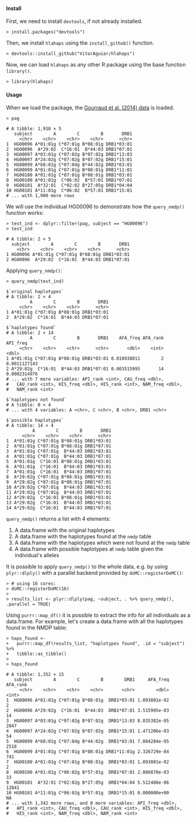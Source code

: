 #### Install

First, we need to install `devtools`, if not already installed.

    > install.packages("devtools")

Then, we install `hlahaps` using the `install_github()` function.

    > devtools::install_github("VitorAguiar/hlahaps")

Now, we can load `hlahaps` as any other R package using the base
function `library()`.

    > library(hlahaps)

#### Usage

When we load the package, the [Gourraud et al. (2014)
data](http://dx.doi.org/10.1371/journal.pone.0097282) is loaded.

    > pag

    # A tibble: 1,910 × 5
       subject        A        C        B       DRB1
         <chr>    <chr>    <chr>    <chr>      <chr>
    1  HG00096 A*01:01g C*07:01g B*08:01g DRB1*03:01
    2  HG00096  A*29:02  C*16:01  B*44:03 DRB1*07:01
    3  HG00097 A*03:01g C*07:02g B*07:02g DRB1*13:03
    4  HG00097 A*24:02g C*07:02g B*07:02g DRB1*15:01
    5  HG00099 A*68:01g C*07:04g B*44:02g DRB1*03:01
    6  HG00099 A*01:01g C*07:01g B*08:01g DRB1*11:01
    7  HG00100 A*01:01g C*07:01g B*08:01g DRB1*03:01
    8  HG00100 A*01:01g  C*06:02  B*57:01 DRB1*07:01
    9  HG00101  A*32:01  C*02:02 B*27:05g DRB1*04:04
    10 HG00101 A*11:01g  C*06:02  B*57:01 DRB1*15:01
    # ... with 1,900 more rows

We will use the individual HG00096 to demonstrate how the `query_nmdp()`
function works:

    > test_ind <- dplyr::filter(pag, subject == "HG00096")
    > test_ind

    # A tibble: 2 × 5
      subject        A        C        B       DRB1
        <chr>    <chr>    <chr>    <chr>      <chr>
    1 HG00096 A*01:01g C*07:01g B*08:01g DRB1*03:01
    2 HG00096  A*29:02  C*16:01  B*44:03 DRB1*07:01

Applying `query_nmdp()`:

    > query_nmdp(test_ind)

    $`original haplotypes`
    # A tibble: 2 × 4
             A        C        B       DRB1
         <chr>    <chr>    <chr>      <chr>
    1 A*01:01g C*07:01g B*08:01g DRB1*03:01
    2  A*29:02  C*16:01  B*44:03 DRB1*07:01

    $`haplotypes found`
    # A tibble: 2 × 14
             A        C        B       DRB1    AFA_freq AFA_rank     API_freq
         <chr>    <chr>    <chr>      <chr>       <dbl>    <int>        <dbl>
    1 A*01:01g C*07:01g B*08:01g DRB1*03:01 0.010938011        2 0.0011127143
    2 A*29:02g  C*16:01  B*44:03 DRB1*07:01 0.003515995       14 0.0002314976
    # ... with 7 more variables: API_rank <int>, CAU_freq <dbl>,
    #   CAU_rank <int>, HIS_freq <dbl>, HIS_rank <int>, NAM_freq <dbl>,
    #   NAM_rank <int>

    $`haplotypes not found`
    # A tibble: 0 × 4
    # ... with 4 variables: A <chr>, C <chr>, B <chr>, DRB1 <chr>

    $`possible haplotypes`
    # A tibble: 14 × 4
              A        C        B       DRB1
          <chr>    <chr>    <chr>      <chr>
    1  A*01:01g C*07:01g B*08:01g DRB1*03:01
    2  A*01:01g C*07:01g B*08:01g DRB1*07:01
    3  A*01:01g C*07:01g  B*44:03 DRB1*03:01
    4  A*01:01g C*07:01g  B*44:03 DRB1*07:01
    5  A*01:01g  C*16:01 B*08:01g DRB1*03:01
    6  A*01:01g  C*16:01  B*44:03 DRB1*03:01
    7  A*01:01g  C*16:01  B*44:03 DRB1*07:01
    8  A*29:02g C*07:01g B*08:01g DRB1*03:01
    9  A*29:02g C*07:01g B*08:01g DRB1*07:01
    10 A*29:02g C*07:01g  B*44:03 DRB1*03:01
    11 A*29:02g C*07:01g  B*44:03 DRB1*07:01
    12 A*29:02g  C*16:01 B*08:01g DRB1*03:01
    13 A*29:02g  C*16:01  B*44:03 DRB1*03:01
    14 A*29:02g  C*16:01  B*44:03 DRB1*07:01

`query_nmdp()` returns a list with 4 elements:

1.  A data.frame with the original haplotypes
2.  A data.frame with the haplotypes found at the `nmdp` table
3.  A data.frame with the haplotypes which were not found at the `nmdp`
    table
4.  A data.frame with possible haplotypes at `nmdp` table given the
    individual's alleles

It is possible to apply `query_nmdp()` to the whole data, e.g. by using
`plyr::dlply()` with a parallel backend provided by
`doMC::registerDoMC()`:

    > # using 16 cores:
    > doMC::registerDoMC(16)
    > 
    > results_list <- plyr::dlply(pag, ~subject, . %>% query_nmdp(), .parallel = TRUE)

Using `purrr::map_df()` it is possible to extract the info for all
individuals as a data.frame. For example, let's create a data.frame with
all the haplotypes found in the NMDP table:

    > haps_found <- 
    +   purrr::map_df(results_list, "haplotypes found", .id = "subject") %>%
    +   tibble::as_tibble()
    > 
    > haps_found

    # A tibble: 1,352 × 15
       subject        A        C        B        DRB1     AFA_freq AFA_rank
         <chr>    <chr>    <chr>    <chr>       <chr>        <dbl>    <int>
    1  HG00096 A*01:01g C*07:01g B*08:01g  DRB1*03:01 1.093801e-02        2
    2  HG00096 A*29:02g  C*16:01  B*44:03  DRB1*07:01 3.515995e-03       14
    3  HG00097 A*03:01g C*07:02g B*07:02g  DRB1*13:03 8.835382e-05     2047
    4  HG00097 A*24:02g C*07:02g B*07:02g  DRB1*15:01 1.471206e-03       54
    5  HG00099 A*68:01g C*07:04g B*44:02g  DRB1*03:01 7.084284e-05     2518
    6  HG00099 A*01:01g C*07:01g B*08:01g DRB1*11:01g 2.326729e-04      741
    7  HG00100 A*01:01g C*07:01g B*08:01g  DRB1*03:01 1.093801e-02        2
    8  HG00100 A*01:01g C*06:02g B*57:01g  DRB1*07:01 2.086870e-03       33
    9  HG00101  A*32:01 C*02:02g B*27:05g  DRB1*04:04 5.512488e-06    12841
    10 HG00101 A*11:01g C*06:02g B*57:01g  DRB1*15:01 0.000000e+00       NA
    # ... with 1,342 more rows, and 8 more variables: API_freq <dbl>,
    #   API_rank <int>, CAU_freq <dbl>, CAU_rank <int>, HIS_freq <dbl>,
    #   HIS_rank <int>, NAM_freq <dbl>, NAM_rank <int>
